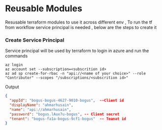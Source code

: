 # Reusable Modules
Resusable terraform modules to use it across different env , To run the tf from workflow service principal is needed , below are the steps to create it
### Create Service Principal
Service principal will be used by terraform to login in azure and run the commands
```shell
az login
az account set --subscription=<subscrition id>
az ad sp create-for-rbac -n "api://<name of your choice>" --role "Contributor" --scopes "/subscriptions/<subscrition id>"
```

Output
```json
{
  "appId": "bogus-bogus-4627-9010-bogus",  --Client id
  "displayName": "ahmarhusain",
  "name": "api://ahmarhusain",
  "password": "bogus.lAux7u-bogus", -- Client secret
  "tenant": "bogus-fa1a-bogus-9cf1-bogus"  -- Teanat id
}
```
